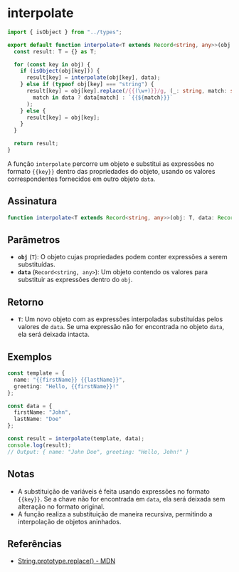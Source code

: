 # interpolate

```typescript
import { isObject } from "../types";

export default function interpolate<T extends Record<string, any>>(obj: T, data: Record<string, any>): T {
  const result: T = {} as T;

  for (const key in obj) {
    if (isObject(obj[key])) {
      result[key] = interpolate(obj[key], data);
    } else if (typeof obj[key] === "string") {
      result[key] = obj[key].replace(/{{(\w+)}}/g, (_: string, match: string) => 
        match in data ? data[match] : `{{${match}}}`
      );
    } else {
      result[key] = obj[key];
    }
  }

  return result;
}
```

A função `interpolate` percorre um objeto e substitui as expressões no formato `{{key}}` dentro das propriedades do objeto, usando os valores correspondentes fornecidos em outro objeto `data`. 

## Assinatura

```typescript
function interpolate<T extends Record<string, any>>(obj: T, data: Record<string, any>): T;
```

## Parâmetros

- **`obj`** (`T`): O objeto cujas propriedades podem conter expressões a serem substituídas.
- **`data`** (`Record<string, any>`): Um objeto contendo os valores para substituir as expressões dentro do `obj`.

## Retorno

- **`T`**: Um novo objeto com as expressões interpoladas substituídas pelos valores de `data`. Se uma expressão não for encontrada no objeto `data`, ela será deixada intacta.

## Exemplos

```typescript
const template = {
  name: "{{firstName}} {{lastName}}",
  greeting: "Hello, {{firstName}}!"
};

const data = {
  firstName: "John",
  lastName: "Doe"
};

const result = interpolate(template, data);
console.log(result);
// Output: { name: "John Doe", greeting: "Hello, John!" }
```

## Notas

- A substituição de variáveis é feita usando expressões no formato `{{key}}`. Se a chave não for encontrada em `data`, ela será deixada sem alteração no formato original.
- A função realiza a substituição de maneira recursiva, permitindo a interpolação de objetos aninhados.

## Referências

- [String.prototype.replace() - MDN](https://developer.mozilla.org/en-US/docs/Web/JavaScript/Reference/Global_Objects/String/replace)